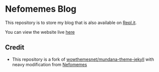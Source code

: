 # Nefomemes Blog

This repository is to store my blog that is also available on [Repl.it](https://repl.it/@Nefomemes/blog).

You can view the website live [here](https://repl.it/@Nefomemes/blog)

## Credit

- This repository is a fork of [wowthemesnet/mundana-theme-jekyll](https://github.com/wowthemesnet/mundana-theme-jekyll) with neavy modification from [Nefomemes](https://github.com/Nefomemes)
